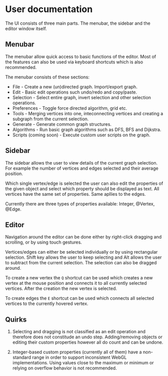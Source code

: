 # User documentation

The UI consists of three main parts. The menubar, the sidebar and the editor window itself.

## Menubar

The menubar allow quick access to basic functions of the editor. Most of the features can also be used via keyboard shortcuts which is also recommended. 

The menubar consists of these sections:

- File - Create a new (un)directed graph. Import/export graph.
- Edit - Basic edit operations such undo/redo and copy/paste.
- Selection - Select entire graph, invert selection and other selection operations.
- Preferences - Toggle force directed algorithm, grid etc.
- Tools - Merging vertices into one, inteconnecting vertices and creating a subgraph from the current selection.
- Generate - Generate common graph structures.
- Algorithms - Run basic graph algorithms such as DFS, BFS and Dijkstra.
- Scripts (coming soon) - Execute custom user scripts on the graph.

## Sidebar

The sidebar allows the user to view details of the current graph selection. For example the number of vertices and edges selected and their average position.

Which single vertex/edge is selected the user can also edit the properties of the given object and select which property should be displayed as text. All vertices have the same set of properties. Same apllies to the edges.

Currently there are three types of properties available: Integer, @Vertex, @Edge.

## Editor

Navigation around the editor can be done either by right-click dragging and scrolling, or by using touch gestures.

Vertices/edges can either be selected individually or by using rectangular selection. Shift key allows the user to keep selecting and Alt allows the user to subtract from the current selection. The selection can also be dragged around.

To create a new vertex the `Q` shortcut can be used which creates a new vertex at the mouse position and connects it to all currently selected vertices. After the creation the new vertex is selected.

To create edges the `E` shortcut can be used which connects all selected vertices to the currently hovered vertex.

## Quirks

1. Selecting and dragging is not classified as an edit operation and therefore does not constitude an undo step. Adding/removing objects or editing their custom properties however all do count and can be undone.

2. Integer-based custom properties (currently all of them) have a non-standard range in order to support inconsistent WebGL implementations. Using values close to the maximum or minimum or relying on overflow behavior is not recommended.

